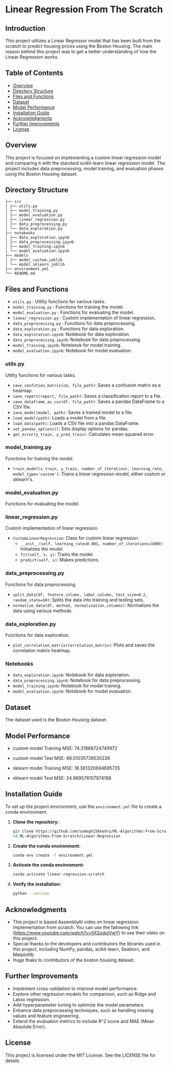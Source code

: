 # Linear Regression From The Scratch

## Introduction

This project utilizes a Linear Regressor model that has been built from the scratch to predict housing prices using the Boston Housing. The main reason behind this project was to get a better understanding of how the Linear Regression works.

## Table of Contents

- [Overview](#overview)
- [Directory Structure](#directory-structure)
- [Files and Functions](#files-and-functions)
- [Dataset](#dataset)
- [Model Performance](#model-performance)
- [Installation Guide](#installation-guide)
- [Acknowledgments](#acknowledgments)
- [Further Improvements](#further-improvements)
- [License](#license)

## Overview

This project is focused on implementing a custom linear regression model and comparing it with the standard scikit-learn linear regression model. The project includes data preprocessing, model training, and evaluation phases using the Boston Housing dataset.

## Directory Structure
```
├── src
│ ├── utils.py
│ ├── model_training.py
│ ├── model_evaluation.py
│ ├── linear_regression.py
│ ├── data_preprocessing.py
│ └── data_exploration.py
├── notebooks
│ ├── data_exploration.ipynb
│ ├── data_preprocessing.ipynb
│ ├── model_training.ipynb
│ └── model_evaluation.ipynb
├── models
│ ├── model_custom.joblib
│ └── model_sklearn.joblib
├── environment.yml
└── README.md
```
## Files and Functions

- `utils.py` : Utility functions for various tasks.
- `model_training.py` : Functions for training the model.
- `model_evaluation.py` : Functions for evaluating the model.
- `linear_regression.py` : Custom implementation of linear regression.
- `data_preprocessing.py` : Functions for data preprocessing.
- `data_exploration.py` : Functions for data exploration.
- `data_exploration.ipynb`: Notebook for data exploration.
- `data_preprocessing.ipynb`: Notebook for data preprocessing.
- `model_training.ipynb`: Notebook for model training.
- `model_evaluation.ipynb`: Notebook for model evaluation.


### utils.py

Utility functions for various tasks.

- `save_confution_matrix(cm, file_path)`: Saves a confusion matrix as a heatmap.
- `save_report(report, file_path)`: Saves a classification report to a file.
- `save_dataframe_as_csv(df, file_path)`: Saves a pandas DataFrame to a CSV file.
- `save_model(model, path)`: Saves a trained model to a file.
- `load_model(path)`: Loads a model from a file.
- `load_data(path)`: Loads a CSV file into a pandas DataFrame.
- `set_pandas_options()`: Sets display options for pandas.
- `get_error(y_train, y_pred_train)`: Calculates mean squared error.

### model_training.py

Functions for training the model.

- `train_model(x_train, y_train, number_of_iterations, learning_rate, model_type='custom')`: Trains a linear regression model, either custom or sklearn's.

### model_evaluation.py

Functions for evaluating the model.



### linear_regression.py

Custom implementation of linear regression.

- `CustomLinearRegression`: Class for custom linear regression.
  - `__init__(self, learning_rate=0.001, number_of_iterations=1000)`: Initializes the model.
  - `fit(self, x, y)`: Trains the model.
  - `predict(self, x)`: Makes predictions.

### data_preprocessing.py

Functions for data preprocessing.

- `split_data(df, feature_column, label_column, test_size=0.2, random_state=50)`: Splits the data into training and testing sets.
- `normalize_data(df, method, normalization_columns)`: Normalizes the data using various methods.

### data_exploration.py

Functions for data exploration.

- `plot_correlation_matrix(correlation_matrix)`: Plots and saves the  correlation matrix heatmap.

### Notebooks

- `data_exploration.ipynb`: Notebook for data exploration.
- `data_preprocessing.ipynb`: Notebook for data preprocessing.
- `model_training.ipynb`: Notebook for model training.
- `model_evaluation.ipynb`: Notebook for model evaluation.

## Dataset

The dataset used is the Boston Housing dataset.

## Model Performance


- custom model Training MSE: 74.31886724749972
- custom model Test MSE: 86.51035738530226

- sklearn model Training MSE: 18.361320694695735
- sklearn model Test MSE: 24.969578107874188

## Installation Guide

To set up the project environment, use the `environment.yml` file to create a conda environment.

1. **Clone the repository:**

    ```bash
    git clone https://github.com/sadegh15khedry/ML-Algorithms-From-Scratch.git
    cd ML-Algorithms-From-Scratch/Linear-Regression
    ```

2. **Create the conda environment:**

    ```bash
    conda env create -f environment.yml
    ```

3. **Activate the conda environment:**

    ```bash
    conda activate linear-regression-scratch
    ```

4. **Verify the installation:**

    ```bash
    python --version
    ```


## Acknowledgments
- This project is based AssemblyAI video on linear regression implementation from scratch. You can use the fallowing link (https://www.youtube.com/watch?v=ltXSoduiVwY) to see their video on this project. 
- Special thanks to the developers and contributors the libraries used in this project, including NumPy, pandas, scikit-learn, Seaborn, and Matplotlib.
- Huge thaks to  contributors of the  boston housing dataset.

## Further Improvements
- Implement cross-validation to improve model performance.
- Explore other regression models for comparison, such as Ridge and Lasso regression.
- Add hyperparameter tuning to optimize the model parameters.
- Enhance data preprocessing techniques, such as handling missing values and feature engineering.
- Extend the evaluation metrics to include R^2 score and MAE (Mean Absolute Error).

  
## License
This project is licensed under the MIT License. See the LICENSE file for details.
